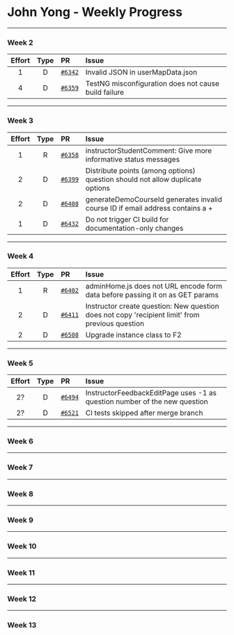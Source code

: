 # John Yong - Weekly Progress

---

### Week 2

|Effort| Type | PR | Issue |
|:---: |:---: |:---|:---   |
|  1   |  D   | [`#6342`](https://github.com/TEAMMATES/teammates/pull/6342) | Invalid JSON in userMapData.json |
|  4   |  D   | [`#6359`](https://github.com/TEAMMATES/teammates/pull/6359) | TestNG misconfiguration does not cause build failure |

---

### Week 3

|Effort| Type | PR | Issue |
|:---: |:---: |:---|:---   |
|  1   |  R   | [`#6358`](https://github.com/TEAMMATES/teammates/pull/6358) | instructorStudentComment: Give more informative status messages |
|  2   |  D   | [`#6399`](https://github.com/TEAMMATES/teammates/pull/6399) | Distribute points (among options) question should not allow duplicate options |
|  2   |  D   | [`#6408`](https://github.com/TEAMMATES/teammates/pull/6408) | generateDemoCourseId generates invalid course ID if email address contains a + |
|  1   |  D   | [`#6432`](https://github.com/TEAMMATES/teammates/pull/6432) | Do not trigger CI build for documentation-only changes |

---

### Week 4

|Effort| Type | PR | Issue |
|:---: |:---: |:---|:---   |
|  1   |  R   | [`#6402`](https://github.com/TEAMMATES/teammates/pull/6402) | adminHome.js does not URL encode form data before passing it on as GET params |
|  2   |  D   | [`#6411`](https://github.com/TEAMMATES/teammates/pull/6411) | Instructor create question: New question does not copy 'recipient limit' from previous question |
|  2   |  D   | [`#6508`](https://github.com/TEAMMATES/teammates/pull/6508) | Upgrade instance class to F2 |

---

### Week 5

|Effort| Type | PR | Issue |
|:---: |:---: |:---|:---   |
|  2?  |  D   | [`#6494`](https://github.com/TEAMMATES/teammates/pull/6494) | InstructorFeedbackEditPage uses -1 as question number of the new question |
|  2?  |  D   | [`#6521`](https://github.com/TEAMMATES/teammates/pull/6521) | CI tests skipped after merge branch |

---

### Week 6

---

### Week 7

---

### Week 8

---

### Week 9

---

### Week 10

---

### Week 11

---

### Week 12

---

### Week 13

